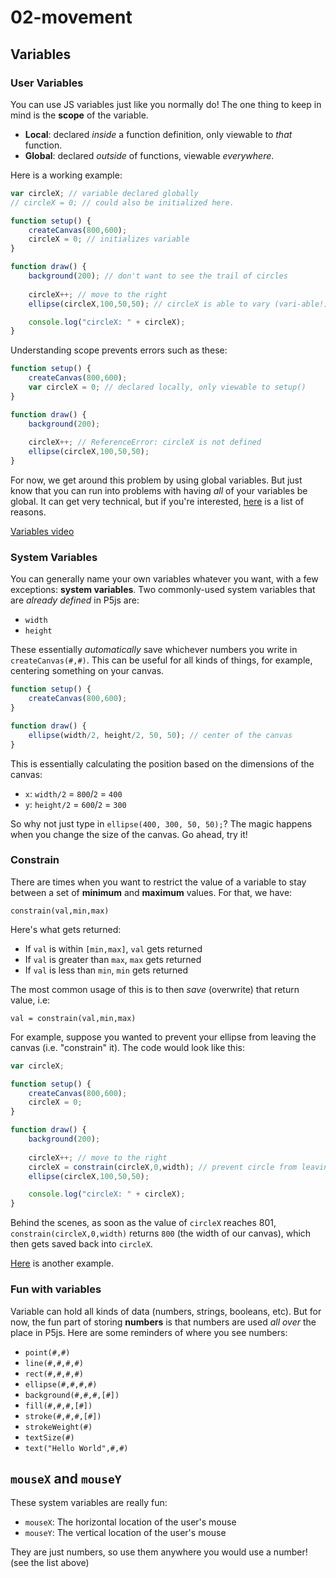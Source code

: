 # 02-movement

## Variables

### User Variables

You can use JS variables just like you normally do! The one thing to keep in mind is the **scope** of the variable.
* **Local**: declared _inside_ a function definition, only viewable to _that_ function.
* **Global**: declared _outside_ of functions, viewable _everywhere_.

Here is a working example:

```js
var circleX; // variable declared globally
// circleX = 0; // could also be initialized here.

function setup() {
    createCanvas(800,600);
    circleX = 0; // initializes variable
}

function draw() {
    background(200); // don't want to see the trail of circles
  
    circleX++; // move to the right
    ellipse(circleX,100,50,50); // circleX is able to vary (vari-able!)

    console.log("circleX: " + circleX);
}
```

Understanding scope prevents errors such as these:

```js
function setup() {
    createCanvas(800,600);
    var circleX = 0; // declared locally, only viewable to setup()
}

function draw() {
    background(200);
  
    circleX++; // ReferenceError: circleX is not defined
    ellipse(circleX,100,50,50);
}
```

For now, we get around this problem by using global variables. But just know that you can run into problems with having _all_ of your variables be global. It can get very technical, but if you're interested, [here](http://wiki.c2.com/?GlobalVariablesAreBad) is a list of reasons.

[Variables video](https://www.youtube.com/watch?v=dRhXIIFp-ys)


### System Variables

You can generally name your own variables whatever you want, with a few exceptions: **system variables**. Two commonly-used system variables that are _already defined_ in P5js are:

* `width`
* `height`

These essentially _automatically_ save whichever numbers you write in `createCanvas(#,#)`. This can be useful for all kinds of things, for example, centering something on your canvas.

```js
function setup() {
    createCanvas(800,600);
}

function draw() {
    ellipse(width/2, height/2, 50, 50); // center of the canvas
}
```

This is essentially calculating the position based on the dimensions of the canvas:
* `x`: `width/2` = `800`/`2` = `400`
* `y`: `height/2` = `600`/`2` = `300`

So why not just type in `ellipse(400, 300, 50, 50);`? The magic happens when you change the size of the canvas. Go ahead, try it!

### Constrain

There are times when you want to restrict the value of a variable to stay between a set of **minimum** and **maximum** values. For that, we have:

`constrain(val,min,max)`

Here's what gets returned:
* If `val` is within `[min,max]`, `val` gets returned
* If `val` is greater than `max`, `max` gets returned
* If `val` is less than `min`, `min` gets returned

The most common usage of this is to then _save_ (overwrite) that return value, i.e:

`val = constrain(val,min,max)`

For example, suppose you wanted to prevent your ellipse from leaving the canvas (i.e. "constrain" it). The code would look like this:

```js
var circleX; 

function setup() {
    createCanvas(800,600);
    circleX = 0; 
}

function draw() {
    background(200); 
  
    circleX++; // move to the right
    circleX = constrain(circleX,0,width); // prevent circle from leaving the canvas
    ellipse(circleX,100,50,50);

    console.log("circleX: " + circleX);
}
```

Behind the scenes, as soon as the value of `circleX` reaches 801, `constrain(circleX,0,width)` returns `800` (the width of our canvas), which then gets saved back into `circleX`.

[Here](https://p5js.org/reference/#/p5/constrain) is another example.

### Fun with variables

Variable can hold all kinds of data (numbers, strings, booleans, etc). But for now, the fun part of storing **numbers** is that numbers are used _all over_ the place in P5js. Here are some reminders of where you see numbers:
* `point(#,#)`
* `line(#,#,#,#)`
* `rect(#,#,#,#)`
* `ellipse(#,#,#,#)`
* `background(#,#,#,[#])`
* `fill(#,#,#,[#])`
* `stroke(#,#,#,[#])`
* `strokeWeight(#)`
* `textSize(#)`
* `text("Hello World",#,#)`

## `mouseX` and `mouseY`

These system variables are really fun:
* `mouseX`: The horizontal location of the user's mouse
* `mouseY`: The vertical location of the user's mouse

They are just numbers, so use them anywhere you would use a number! (see the list above)

